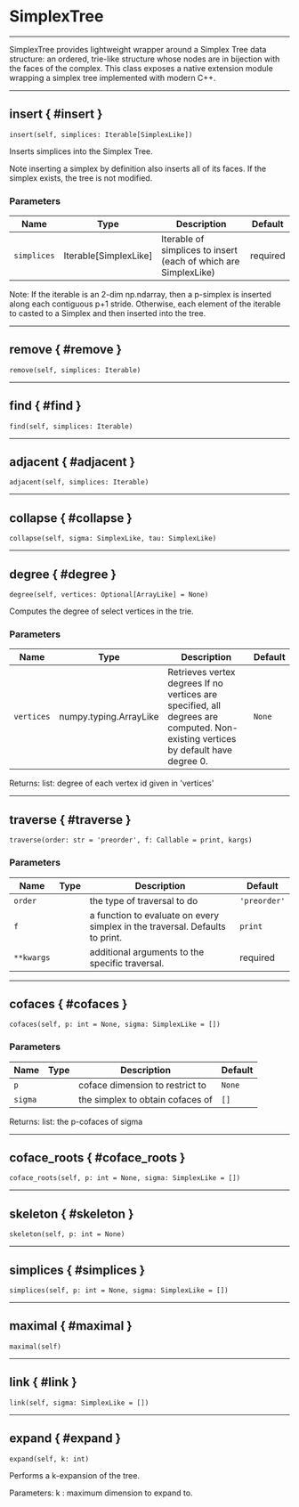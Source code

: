 # SimplexTree

 --- 

SimplexTree provides lightweight wrapper around a Simplex Tree data structure: an ordered, trie-like structure whose nodes are in bijection with the faces of the complex. 
This class exposes a native extension module wrapping a simplex tree implemented with modern C++.

 --- 

## insert { #insert }

`insert(self, simplices: Iterable[SimplexLike])`

Inserts simplices into the Simplex Tree. 

Note inserting a simplex by definition also inserts all of its faces. If the simplex exists, the tree is not modified. 

### Parameters

| Name        | Type                  | Description                                                     | Default   |
|-------------|-----------------------|-----------------------------------------------------------------|-----------|
| `simplices` | Iterable[SimplexLike] | Iterable of simplices to insert (each of which are SimplexLike) | required  |

Note: 
  If the iterable is an 2-dim np.ndarray, then a p-simplex is inserted along each contiguous p+1 stride.
  Otherwise, each element of the iterable to casted to a Simplex and then inserted into the tree.

 --- 

## remove { #remove }

`remove(self, simplices: Iterable)`

 --- 

## find { #find }

`find(self, simplices: Iterable)`

 --- 

## adjacent { #adjacent }

`adjacent(self, simplices: Iterable)`

 --- 

## collapse { #collapse }

`collapse(self, sigma: SimplexLike, tau: SimplexLike)`

 --- 

## degree { #degree }

`degree(self, vertices: Optional[ArrayLike] = None)`

Computes the degree of select vertices in the trie.

### Parameters

| Name       | Type                   | Description                                                                                                                      | Default   |
|------------|------------------------|----------------------------------------------------------------------------------------------------------------------------------|-----------|
| `vertices` | numpy.typing.ArrayLike | Retrieves vertex degrees If no vertices are specified, all degrees are computed. Non-existing vertices by default have degree 0. | `None`    |

Returns: 
  list: degree of each vertex id given in 'vertices'

 --- 

## traverse { #traverse }

`traverse(order: str = 'preorder', f: Callable = print, kargs)`

### Parameters

| Name       | Type   | Description                                                                  | Default      |
|------------|--------|------------------------------------------------------------------------------|--------------|
| `order`    |        | the type of traversal to do                                                  | `'preorder'` |
| `f`        |        | a function to evaluate on every simplex in the traversal. Defaults to print. | `print`      |
| `**kwargs` |        | additional arguments to the specific traversal.                              | required     |

 --- 

## cofaces { #cofaces }

`cofaces(self, p: int = None, sigma: SimplexLike = [])`

### Parameters

| Name    | Type   | Description                      | Default   |
|---------|--------|----------------------------------|-----------|
| `p`     |        | coface dimension to restrict to  | `None`    |
| `sigma` |        | the simplex to obtain cofaces of | `[]`      |

Returns: 
  list: the p-cofaces of sigma

 --- 

## coface_roots { #coface_roots }

`coface_roots(self, p: int = None, sigma: SimplexLike = [])`

 --- 

## skeleton { #skeleton }

`skeleton(self, p: int = None)`

 --- 

## simplices { #simplices }

`simplices(self, p: int = None, sigma: SimplexLike = [])`

 --- 

## maximal { #maximal }

`maximal(self)`

 --- 

## link { #link }

`link(self, sigma: SimplexLike = [])`

 --- 

## expand { #expand }

`expand(self, k: int)`

Performs a k-expansion of the tree.

Parameters: 
  k : maximum dimension to expand to.